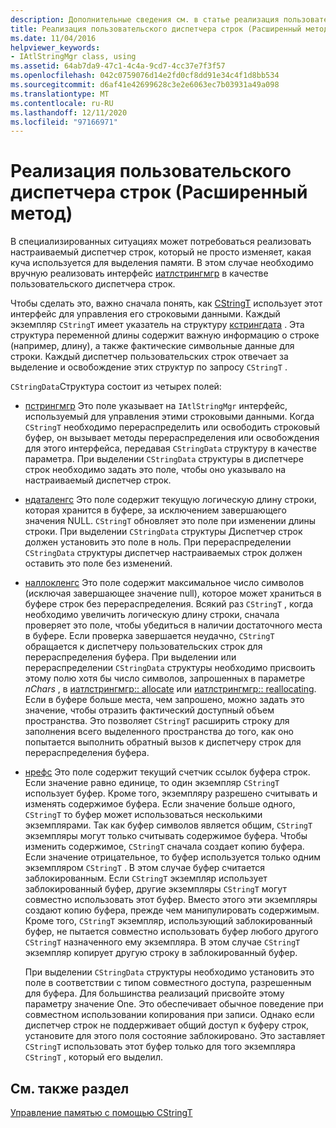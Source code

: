 ```yaml
---
description: Дополнительные сведения см. в статье реализация пользовательского диспетчера строк (Расширенный метод).
title: Реализация пользовательского диспетчера строк (Расширенный метод)
ms.date: 11/04/2016
helpviewer_keywords:
- IAtlStringMgr class, using
ms.assetid: 64ab7da9-47c1-4c4a-9cd7-4cc37e7f3f57
ms.openlocfilehash: 042c0759076d14e2fd0cf8dd91e34c4f1d8bb534
ms.sourcegitcommit: d6af41e42699628c3e2e6063ec7b03931a49a098
ms.translationtype: MT
ms.contentlocale: ru-RU
ms.lasthandoff: 12/11/2020
ms.locfileid: "97166971"
---
```

# <a name="implementation-of-a-custom-string-manager-advanced-method"></a>Реализация пользовательского диспетчера строк (Расширенный метод)

В специализированных ситуациях может потребоваться реализовать настраиваемый диспетчер строк, который не просто изменяет, какая куча используется для выделения памяти. В этом случае необходимо вручную реализовать интерфейс [иатлстрингмгр](../atl-mfc-shared/reference/iatlstringmgr-class.md) в качестве пользовательского диспетчера строк.

Чтобы сделать это, важно сначала понять, как [CStringT](../atl-mfc-shared/reference/cstringt-class.md) использует этот интерфейс для управления его строковыми данными. Каждый экземпляр `CStringT` имеет указатель на структуру [кстрингдата](../atl-mfc-shared/reference/cstringdata-class.md) . Эта структура переменной длины содержит важную информацию о строке (например, длину), а также фактические символьные данные для строки. Каждый диспетчер пользовательских строк отвечает за выделение и освобождение этих структур по запросу `CStringT` .

`CStringData`Структура состоит из четырех полей:

- [пстрингмгр](../atl-mfc-shared/reference/cstringdata-class.md#pstringmgr) Это поле указывает на `IAtlStringMgr` интерфейс, используемый для управления этими строковыми данными. Когда `CStringT` необходимо перераспределить или освободить строковый буфер, он вызывает методы перераспределения или освобождения для этого интерфейса, передавая `CStringData` структуру в качестве параметра. При выделении `CStringData` структуры в диспетчере строк необходимо задать это поле, чтобы оно указывало на настраиваемый диспетчер строк.

- [ндаталенгс](../atl-mfc-shared/reference/cstringdata-class.md#ndatalength) Это поле содержит текущую логическую длину строки, которая хранится в буфере, за исключением завершающего значения NULL. `CStringT` обновляет это поле при изменении длины строки. При выделении `CStringData` структуры Диспетчер строк должен установить это поле в ноль. При перераспределении `CStringData` структуры диспетчер настраиваемых строк должен оставить это поле без изменений.

- [наллокленгс](../atl-mfc-shared/reference/cstringdata-class.md#nalloclength) Это поле содержит максимальное число символов (исключая завершающее значение null), которое может храниться в буфере строк без перераспределения. Всякий раз `CStringT` , когда необходимо увеличить логическую длину строки, сначала проверяет это поле, чтобы убедиться в наличии достаточного места в буфере. Если проверка завершается неудачно, `CStringT` обращается к диспетчеру пользовательских строк для перераспределения буфера. При выделении или перераспределении `CStringData` структуры необходимо присвоить этому полю хотя бы число символов, запрошенных в параметре *nChars* , в [иатлстрингмгр:: allocate](../atl-mfc-shared/reference/iatlstringmgr-class.md#allocate) или [иатлстрингмгр:: reallocating](../atl-mfc-shared/reference/iatlstringmgr-class.md#reallocate). Если в буфере больше места, чем запрошено, можно задать это значение, чтобы отразить фактический доступный объем пространства. Это позволяет `CStringT` расширить строку для заполнения всего выделенного пространства до того, как оно попытается выполнить обратный вызов к диспетчеру строк для перераспределения буфера.

- [нрефс](../atl-mfc-shared/reference/cstringdata-class.md#nrefs) Это поле содержит текущий счетчик ссылок буфера строк. Если значение равно единице, то один экземпляр `CStringT` использует буфер. Кроме того, экземпляру разрешено считывать и изменять содержимое буфера. Если значение больше одного, `CStringT` то буфер может использоваться несколькими экземплярами. Так как буфер символов является общим, `CStringT` экземпляры могут только считывать содержимое буфера. Чтобы изменить содержимое, `CStringT` сначала создает копию буфера. Если значение отрицательное, то буфер используется только одним экземпляром `CStringT` . В этом случае буфер считается заблокированным. Если `CStringT` экземпляр использует заблокированный буфер, другие экземпляры `CStringT` могут совместно использовать этот буфер. Вместо этого эти экземпляры создают копию буфера, прежде чем манипулировать содержимым. Кроме того, `CStringT` экземпляр, использующий заблокированный буфер, не пытается совместно использовать буфер любого другого `CStringT` назначенного ему экземпляра. В этом случае `CStringT` экземпляр копирует другую строку в заблокированный буфер.

   При выделении `CStringData` структуры необходимо установить это поле в соответствии с типом совместного доступа, разрешенным для буфера. Для большинства реализаций присвойте этому параметру значение One. Это обеспечивает обычное поведение при совместном использовании копирования при записи. Однако если диспетчер строк не поддерживает общий доступ к буферу строк, установите для этого поля состояние заблокировано. Это заставляет `CStringT` использовать этот буфер только для того экземпляра `CStringT` , который его выделил.

## <a name="see-also"></a>См. также раздел

[Управление памятью с помощью CStringT](../atl-mfc-shared/memory-management-with-cstringt.md)
